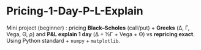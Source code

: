 # Pricing-1-Day-P-L-Explain
Mini project (beginner) : pricing **Black–Scholes** (call/put) + **Greeks** (Δ, Γ, Vega, Θ, ρ) and **P&amp;L explain 1 day** (Δ + ½Γ + Vega + Θ) vs **repricing exact**.   Using Python standard + `numpy` + `matplotlib`.
